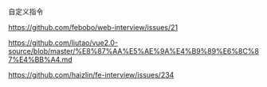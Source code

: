 自定义指令

https://github.com/febobo/web-interview/issues/21

https://github.com/liutao/vue2.0-source/blob/master/%E8%87%AA%E5%AE%9A%E4%B9%89%E6%8C%87%E4%BB%A4.md

https://github.com/haizlin/fe-interview/issues/234